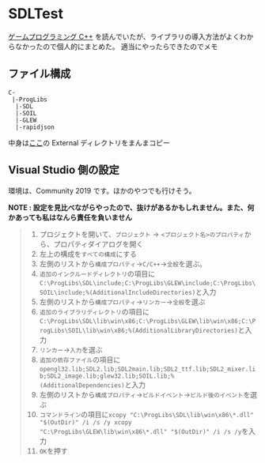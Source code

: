 # SDLTest

[ゲームプログラミング C++](https://www.amazon.co.jp/dp/4798157619) を読んでいたが、ライブラリの導入方法がよくわからなかったので個人的にまとめた。
適当にやったらできたのでメモ

## ファイル構成
```
C-
 |-ProgLibs
  |-SDL
  |-SOIL
  |-GLEW
  |-rapidjson
```
中身は[ここ](https://github.com/gameprogcpp/code)の External ディレクトリをまんまコピー

## Visual Studio 側の設定
環境は、Community 2019 です。ほかのやつでも行けそう。  
  
**NOTE : 設定を見比べながらやったので、抜けがあるかもしれません。また、何かあっても私はなんら責任を負いません**

> 1. プロジェクトを開いて、`プロジェクト` → `<プロジェクト名>のプロパティ`から、プロパティダイアログを開く
> 1. 左上の構成を`すべての構成`にする
> 1. 左側のリストから`構成プロパティ`→`C/C++`→`全般`を選ぶ。
> 1. `追加のインクルードディレクトリ`の項目に`C:\ProgLibs\SDL\include;C:\ProgLibs\GLEW\include;C:\ProgLibs\SOIL\include;%(AdditionalIncludeDirectories)`と入力
> 1. 左側のリストから`構成プロパティ`→`リンカー`→`全般`を選ぶ
> 1. `追加のライブラリディレクトリ`の項目に`C:\ProgLibs\SDL\lib\win\x86;C:\ProgLibs\GLEW\lib\win\x86;C:\ProgLibs\SOIL\lib\win\x86;%(AdditionalLibraryDirectories)`と入力
> 1. `リンカー`→`入力`を選ぶ
> 1. `追加の依存ファイル`の項目に`opengl32.lib;SDL2.lib;SDL2main.lib;SDL2_ttf.lib;SDL2_mixer.lib;SDL2_image.lib;glew32.lib;SOIL.lib;%(AdditionalDependencies)`と入力
> 1. 左側のリストから`構成プロパティ`→`ビルドイベント`→`ビルド後のイベント`を選ぶ
> 1. `コマンドライン`の項目に`xcopy "C:\ProgLibs\SDL\lib\win\x86\*.dll" "$(OutDir)" /i /s /y
xcopy "C:\ProgLibs\GLEW\lib\win\x86\*.dll" "$(OutDir)" /i /s /y`を入力
> 1. `OK`を押す

